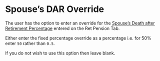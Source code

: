 # Spouse’s DAR Override

The user has the option to enter an override for the [Spouse’s Death
after Retirement Percentage](bases+warfrac.md) entered on the Ret
Pension Tab.

Either enter the fixed percentage override as a percentage i.e. for 50%
enter `50` rather than `0.5`.

If you do not wish to use this option then leave blank.
